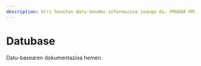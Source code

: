 ```yaml
---
description: Orri honetan datu-baseko informazioa joango da. PRUEBA PRUEBA PRUEBA-....
---
```


# Datubase

Datu-basearen dokumentazioa hemen.
